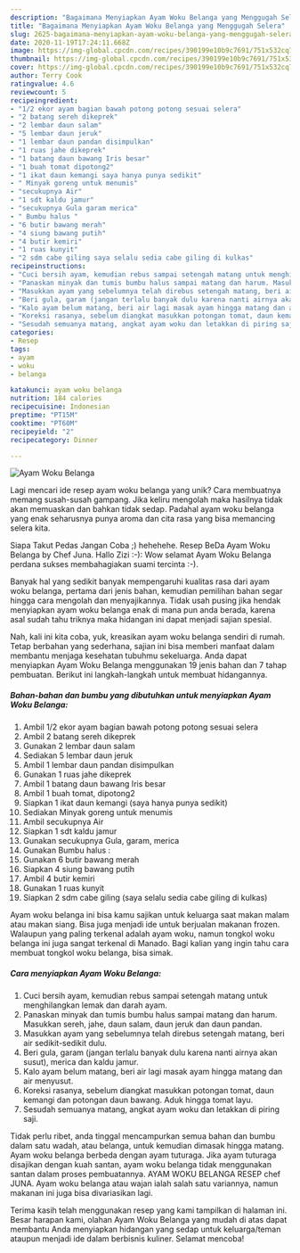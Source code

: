 ```yaml
---
description: "Bagaimana Menyiapkan Ayam Woku Belanga yang Menggugah Selera"
title: "Bagaimana Menyiapkan Ayam Woku Belanga yang Menggugah Selera"
slug: 2625-bagaimana-menyiapkan-ayam-woku-belanga-yang-menggugah-selera
date: 2020-11-19T17:24:11.668Z
image: https://img-global.cpcdn.com/recipes/390199e10b9c7691/751x532cq70/ayam-woku-belanga-foto-resep-utama.jpg
thumbnail: https://img-global.cpcdn.com/recipes/390199e10b9c7691/751x532cq70/ayam-woku-belanga-foto-resep-utama.jpg
cover: https://img-global.cpcdn.com/recipes/390199e10b9c7691/751x532cq70/ayam-woku-belanga-foto-resep-utama.jpg
author: Terry Cook
ratingvalue: 4.6
reviewcount: 5
recipeingredient:
- "1/2 ekor ayam bagian bawah potong potong sesuai selera"
- "2 batang sereh dikeprek"
- "2 lembar daun salam"
- "5 lembar daun jeruk"
- "1 lembar daun pandan disimpulkan"
- "1 ruas jahe dikeprek"
- "1 batang daun bawang Iris besar"
- "1 buah tomat dipotong2"
- "1 ikat daun kemangi saya hanya punya sedikit"
- " Minyak goreng untuk menumis"
- "secukupnya Air"
- "1 sdt kaldu jamur"
- "secukupnya Gula garam merica"
- " Bumbu halus "
- "6 butir bawang merah"
- "4 siung bawang putih"
- "4 butir kemiri"
- "1 ruas kunyit"
- "2 sdm cabe giling saya selalu sedia cabe giling di kulkas"
recipeinstructions:
- "Cuci bersih ayam, kemudian rebus sampai setengah matang untuk menghilangkan lemak dan darah ayam."
- "Panaskan minyak dan tumis bumbu halus sampai matang dan harum. Masukkan sereh, jahe, daun salam, daun jeruk dan daun pandan."
- "Masukkan ayam yang sebelumnya telah direbus setengah matang, beri air sedikit-sedikit dulu."
- "Beri gula, garam (jangan terlalu banyak dulu karena nanti airnya akan susut), merica dan kaldu jamur."
- "Kalo ayam belum matang, beri air lagi masak ayam hingga matang dan air menyusut."
- "Koreksi rasanya, sebelum diangkat masukkan potongan tomat, daun kemangi dan potongan daun bawang. Aduk hingga tomat layu."
- "Sesudah semuanya matang, angkat ayam woku dan letakkan di piring saji."
categories:
- Resep
tags:
- ayam
- woku
- belanga

katakunci: ayam woku belanga 
nutrition: 184 calories
recipecuisine: Indonesian
preptime: "PT15M"
cooktime: "PT60M"
recipeyield: "2"
recipecategory: Dinner

---
```



![Ayam Woku Belanga](https://img-global.cpcdn.com/recipes/390199e10b9c7691/751x532cq70/ayam-woku-belanga-foto-resep-utama.jpg)

Lagi mencari ide resep ayam woku belanga yang unik? Cara membuatnya memang susah-susah gampang. Jika keliru mengolah maka hasilnya tidak akan memuaskan dan bahkan tidak sedap. Padahal ayam woku belanga yang enak seharusnya punya aroma dan cita rasa yang bisa memancing selera kita.

Siapa Takut Pedas Jangan Coba ;) hehehehe. Resep BeDa Ayam Woku Belanga by Chef Juna. Hallo Zizi :-): Wow selamat Ayam Woku Belanga perdana sukses membahagiakan suami tercinta :-).

Banyak hal yang sedikit banyak mempengaruhi kualitas rasa dari ayam woku belanga, pertama dari jenis bahan, kemudian pemilihan bahan segar hingga cara mengolah dan menyajikannya. Tidak usah pusing jika hendak menyiapkan ayam woku belanga enak di mana pun anda berada, karena asal sudah tahu triknya maka hidangan ini dapat menjadi sajian spesial.


Nah, kali ini kita coba, yuk, kreasikan ayam woku belanga sendiri di rumah. Tetap berbahan yang sederhana, sajian ini bisa memberi manfaat dalam membantu menjaga kesehatan tubuhmu sekeluarga. Anda dapat menyiapkan Ayam Woku Belanga menggunakan 19 jenis bahan dan 7 tahap pembuatan. Berikut ini langkah-langkah untuk membuat hidangannya.

<!--inarticleads1-->

##### Bahan-bahan dan bumbu yang dibutuhkan untuk menyiapkan Ayam Woku Belanga:

1. Ambil 1/2 ekor ayam bagian bawah potong potong sesuai selera
1. Ambil 2 batang sereh dikeprek
1. Gunakan 2 lembar daun salam
1. Sediakan 5 lembar daun jeruk
1. Ambil 1 lembar daun pandan disimpulkan
1. Gunakan 1 ruas jahe dikeprek
1. Ambil 1 batang daun bawang Iris besar
1. Ambil 1 buah tomat, dipotong2
1. Siapkan 1 ikat daun kemangi (saya hanya punya sedikit)
1. Sediakan  Minyak goreng untuk menumis
1. Ambil secukupnya Air
1. Siapkan 1 sdt kaldu jamur
1. Gunakan secukupnya Gula, garam, merica
1. Gunakan  Bumbu halus :
1. Gunakan 6 butir bawang merah
1. Siapkan 4 siung bawang putih
1. Ambil 4 butir kemiri
1. Gunakan 1 ruas kunyit
1. Siapkan 2 sdm cabe giling (saya selalu sedia cabe giling di kulkas)


Ayam woku belanga ini bisa kamu sajikan untuk keluarga saat makan malam atau makan siang. Bisa juga menjadi ide untuk berjualan makanan frozen. Walaupun yang paling terkenal adalah ayam woku, namun tongkol woku belanga ini juga sangat terkenal di Manado. Bagi kalian yang ingin tahu cara membuat tongkol woku belanga, bisa simak. 

<!--inarticleads2-->

##### Cara menyiapkan Ayam Woku Belanga:

1. Cuci bersih ayam, kemudian rebus sampai setengah matang untuk menghilangkan lemak dan darah ayam.
1. Panaskan minyak dan tumis bumbu halus sampai matang dan harum. Masukkan sereh, jahe, daun salam, daun jeruk dan daun pandan.
1. Masukkan ayam yang sebelumnya telah direbus setengah matang, beri air sedikit-sedikit dulu.
1. Beri gula, garam (jangan terlalu banyak dulu karena nanti airnya akan susut), merica dan kaldu jamur.
1. Kalo ayam belum matang, beri air lagi masak ayam hingga matang dan air menyusut.
1. Koreksi rasanya, sebelum diangkat masukkan potongan tomat, daun kemangi dan potongan daun bawang. Aduk hingga tomat layu.
1. Sesudah semuanya matang, angkat ayam woku dan letakkan di piring saji.


Tidak perlu ribet, anda tinggal mencampurkan semua bahan dan bumbu dalam satu wadah, atau belanga, untuk kemudian dimasak hingga matang. Ayam woku belanga berbeda dengan ayam tuturaga. Jika ayam tuturaga disajikan dengan kuah santan, ayam woku belanga tidak menggunakan santan dalam proses pembuatannya. AYAM WOKU BELANGA RESEP chef JUNA. Ayam woku belanga atau wajan ialah salah satu variannya, namun makanan ini juga bisa divariasikan lagi. 

Terima kasih telah menggunakan resep yang kami tampilkan di halaman ini. Besar harapan kami, olahan Ayam Woku Belanga yang mudah di atas dapat membantu Anda menyiapkan hidangan yang sedap untuk keluarga/teman ataupun menjadi ide dalam berbisnis kuliner. Selamat mencoba!
